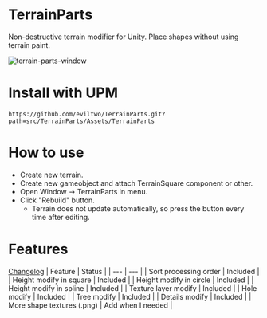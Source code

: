 # TerrainParts
 Non-destructive terrain modifier for Unity. Place shapes without using terrain paint.

![terrain-parts-window](https://github.com/eviltwo/TerrainParts/assets/7721151/aae638e4-9661-418f-b721-e78a7b45dc51)

# Install with UPM
```
https://github.com/eviltwo/TerrainParts.git?path=src/TerrainParts/Assets/TerrainParts
```

# How to use
- Create new terrain.
- Create new gameobject and attach TerrainSquare component or other.
- Open Window -> TerrainParts in menu.
- Click "Rebuild" button.
  - Terrain does not update automatically, so press the button every time after editing.

# Features
[Changelog](https://github.com/eviltwo/TerrainParts/blob/main/src/TerrainParts/Assets/TerrainParts/CHANGELOG.md)
| Feature | Status |
| --- | --- |
| Sort processing order | Included |
| Height modify in square | Included |
| Height modify in circle | Included |
| Height modify in spline | Included |
| Texture layer modify | Included |
| Hole modify | Included |
| Tree modify | Included |
| Details modify | Included |
| More shape textures (.png) | Add when I needed |
